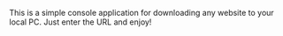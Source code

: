 This is a simple console application for downloading any website to your local PC. Just enter the URL and enjoy!